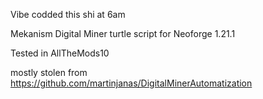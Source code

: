 Vibe codded this shi at 6am

Mekanism Digital Miner turtle script for Neoforge 1.21.1

Tested in AllTheMods10

mostly stolen from https://github.com/martinjanas/DigitalMinerAutomatization
